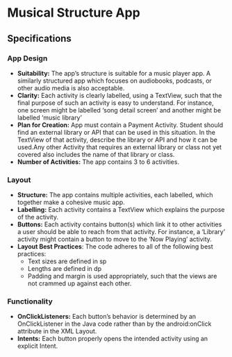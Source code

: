 # Musical Structure App

## Specifications

### App Design
* __Suitability:__ The app’s structure is suitable for a music player app. A similarly structured app which focuses on audiobooks, podcasts, or other audio media is also acceptable.
* __Clarity:__ Each activity is clearly labelled, using a TextView, such that the final purpose of such an activity is easy to understand. For instance, one screen might be labelled ‘song detail screen’ and another might be labelled ‘music library’
* __Plan for Creation:__ App must contain a Payment Activity. Student should find an external library or API that can be used in this situation. In the TextView of that activity, describe the library or API and how it can be used.Any other Activity that requires an external library or class not yet covered also includes the name of that library or class.
* __Number of Activities:__ The app contains 3 to 6 activities.

### Layout
* __Structure:__ The app contains multiple activities, each labelled, which together make a cohesive music app. 
* __Labelling:__ Each activity contains a TextView which explains the purpose of the activity. 
* __Buttons:__ Each activity contains button(s) which link it to other activities a user should be able to reach from that activity. For instance, a ‘Library’ activity might contain a button to move to the ‘Now Playing’ activity. 
* __Layout Best Practices__: The code adheres to all of the following best practices:
  * Text sizes are defined in sp
  * Lengths are defined in dp
  * Padding and margin is used appropriately, such that the views are not crammed up against each other.
  
### Functionality
* __OnClickListeners:__ Each button’s behavior is determined by an OnClickListener in the Java code rather than by the android:onClick attribute in the XML Layout. 
* __Intents:__ Each button properly opens the intended activity using an explicit Intent. 
